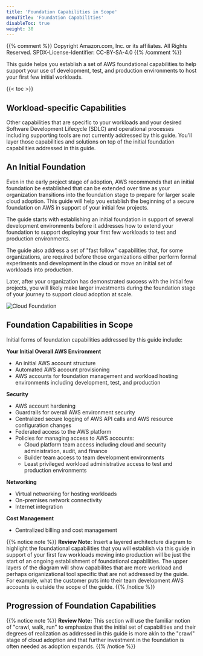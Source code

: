 ```yaml
---
title: 'Foundation Capabilities in Scope'
menuTitle: 'Foundation Capabilities'
disableToc: true
weight: 30
---
```


{{% comment %}}
Copyright Amazon.com, Inc. or its affiliates. All Rights Reserved.
SPDX-License-Identifier: CC-BY-SA-4.0
{{% /comment %}}

This guide helps you establish a set of AWS foundational capabilities to help support your use of development, test, and production environments to host your first few initial workloads.  

{{< toc >}}

## Workload-specific Capabilities

Other capabilities that are specific to your workloads and your desired Software Development Lifecycle (SDLC) and operational processes including supporting tools are not currently addressed by this guide. You'll layer those capabilities and solutions on top of the initial foundation capabilities addressed in this guide.

## An Initial Foundation

Even in the early project stage of adoption, AWS recommends that an initial foundation be established that can be extended over time as your organization transitions into the foundation stage to prepare for larger scale cloud adoption. This guide will help you establish the beginning of a secure foundation on AWS in support of your initial few projects.

The guide starts with establishing an initial foundation in support of several development environments before it addresses how to extend your foundation to support deploying your first few workloads to test and production environments.  

The guide also address a set of "fast follow" capabilities that, for some organizations, are required before those organizations either perform formal experiments and development in the cloud or move an initial set of workloads into production.

Later, after your organization has demonstrated success with the initial few projects, you will likely make larger investments during the foundation stage of your journey to support cloud adoption at scale.

![Cloud Foundation](/images/00-intro/foundation.png)

## Foundation Capabilities in Scope

Initial forms of foundation capabilities addressed by this guide include:

**Your Initial Overall AWS Environment**
* An initial AWS account structure
* Automated AWS account provisioning
* AWS accounts for foundation management and workload hosting environments including development, test, and production

**Security**
* AWS account hardening
* Guardrails for overall AWS environment security
* Centralized secure logging of AWS API calls and AWS resource configuration changes
* Federated access to the AWS platform
* Policies for managing access to AWS accounts:
  * Cloud platform team access including cloud and security administration, audit, and finance
  * Builder team access to team development environments
  * Least privileged workload administrative access to test and production environments

**Networking**
* Virtual networking for hosting workloads
* On-premises network connectivity
* Internet integration

**Cost Management**
* Centralized billing and cost management

{{% notice note %}}
**Review Note:** Insert a layered architecture diagram to highlight the foundational capabilities that you will establish via this guide in support of your first few workloads moving into production will be just the start of an ongoing establishment of foundational capabilities.  The upper layers of the diagram will show capabilites that are more workload and perhaps origanizational tool specific that are not addressed by the guide.  For example, what the customer puts into their team development AWS accounts is outside the scope of the guide.
{{% /notice %}}

## Progression of Foundation Capabilities

{{% notice note %}}
**Review Note:** This section will use the familiar notion of "crawl, walk, run" to emphasize that the initial set of capabilities and their degrees of realization as addressed in this guide is more akin to the "crawl" stage of cloud adoption and that further investment in the foundation is often needed as adoption expands. 
{{% /notice %}}
